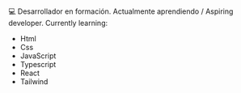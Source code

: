 💻 Desarrollador en formación. Actualmente aprendiendo / Aspiring developer. Currently learning:
- Html
- Css
- JavaScript
- Typescript
- React
- Tailwind
